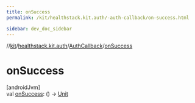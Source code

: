 ```yaml
---
title: onSuccess
permalink: /kit/healthstack.kit.auth/-auth-callback/on-success.html

sidebar: dev_doc_sidebar
---
```

//[kit](../../../kit.html)/[healthstack.kit.auth](../index.html)/[AuthCallback](index.html)/[onSuccess](on-success.html)



# onSuccess



[androidJvm]\
val [onSuccess](on-success.html): () -&gt; [Unit](https://kotlinlang.org/api/latest/jvm/stdlib/kotlin/-unit/index.html)





